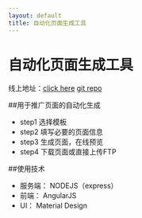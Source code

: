 ```yaml
---
layout: default
title: 自动化页面生成工具
---
```

# 自动化页面生成工具

线上地址：[click here](http://tmplserv.duapp.com/)
[git repo](https://github.com/devWayne/template-server)

##用于推广页面的自动化生成

- step1 选择模板
- step2 填写必要的页面信息
- step3 生成页面，在线预览
- step4 下载页面或直接上传FTP


##使用技术

- 服务端： NODEJS（express）
- 前端：   AngularJS
- UI：     Material Design







